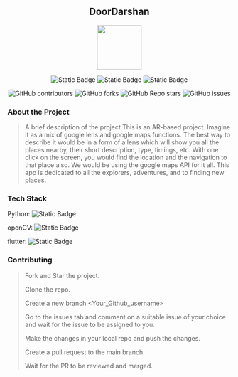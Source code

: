<div align='center'>

## DoorDarshan

<img src='https://github.com/upes-open/Git-WorkShop/assets/101355193/b9315c8e-5aaa-438e-ab5a-48b25571dc90' width=100>

![Static Badge](https://img.shields.io/badge/Discord-202020?logo=discord&logoColor=%235865F2&link=http%3A%2F%2Fdiscord.gg%2F2rnWsvkX) ![Static Badge](https://img.shields.io/badge/Twitter-202020?logo=twitter&logoColor=%231DA1F2&link=https%3A%2F%2Ftwitter.com%2FUpesOpen) ![Static Badge](https://img.shields.io/badge/Instagram-202020?logo=instagram&logoColor=%23E4405F&link=https%3A%2F%2Fwww.instagram.com%2Fupesopen_%2F)



![GitHub contributors](https://img.shields.io/github/contributors/upes-open/Osoc-DoorDarshan)
![GitHub forks](https://img.shields.io/github/forks/upes-open/Osoc-DoorDarshan)
![GitHub Repo stars](https://img.shields.io/github/stars/upes-open/OsoC-DoorDarshan)
![GitHub issues](https://img.shields.io/github/issues/upes-open/Osoc-DoorDarshan)

</div>

### About the Project
> A brief description of the project
>  This is an AR-based project. Imagine it as a mix of google lens and google maps functions. The best way to describe it would be in a form of a lens which will show you all the places nearby, their short description, type, timings, etc. With one click on the screen, you would find the location and the navigation to that place also. We would be using the google maps API for it all. This app is dedicated to all the explorers, adventures, and to finding new places.

### Tech Stack

Python: ![Static Badge](https://img.shields.io/badge/Python-101010?logo=python&logoColor=%233776AB)

openCV: ![Static Badge](https://img.shields.io/badge/OpenCV-101010?logo=opencv&logoColor=%235C3EE8)

flutter: ![Static Badge](https://img.shields.io/badge/Flutter-202020?logo=flutter&logoColor=%2302569B)



### Contributing

> Fork and Star the project.
> 
> Clone the repo.
> 
> Create a new branch <Your_Github_username>
> 
> Go to the issues tab and comment on a suitable issue of your choice and wait for the issue to be assigned to you.
> 
> Make the changes in your local repo and push the changes.
> 
> Create a pull request to the main branch.
> 
> Wait for the PR to be reviewed and merged.


